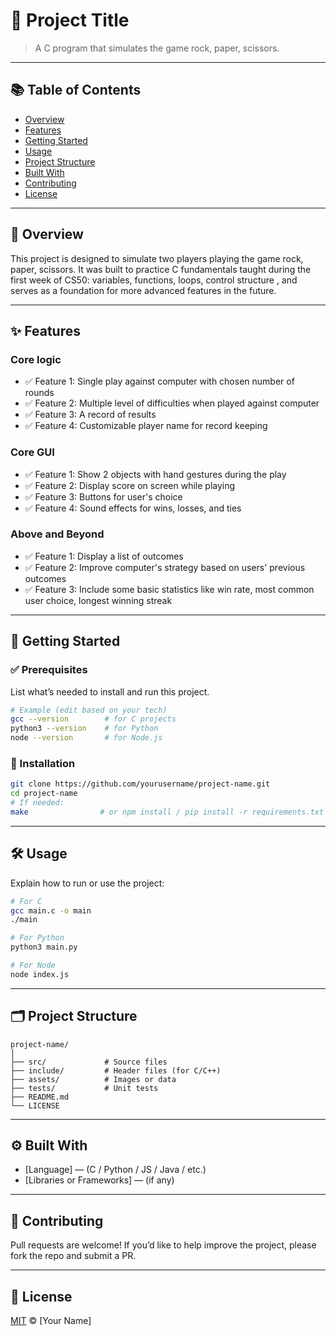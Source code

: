 # 🚀 Project Title

> A C program that simulates the game rock, paper, scissors.

---

## 📚 Table of Contents

- [Overview](#overview)
- [Features](#features)
- [Getting Started](#getting-started)
- [Usage](#usage)
- [Project Structure](#project-structure)
- [Built With](#built-with)
- [Contributing](#contributing)
- [License](#license)

---

## 🧠 Overview

This project is designed to simulate two players playing the game rock, paper, scissors. It was built to practice C fundamentals taught during the first week of CS50: variables, functions, loops, control structure , and serves as a foundation for more advanced features in the future.

---

## ✨ Features

### Core logic

- ✅ Feature 1: Single play against computer with chosen number of rounds
- ✅ Feature 2: Multiple level of difficulties when played against computer
- ✅ Feature 3: A record of results
- ✅ Feature 4: Customizable player name for record keeping

### Core GUI
- ✅ Feature 1: Show 2 objects with hand gestures during the play
- ✅ Feature 2: Display score on screen while playing
- ✅ Feature 3: Buttons for user's choice
- ✅ Feature 4: Sound effects for wins, losses, and ties

### Above and Beyond
- ✅ Feature 1: Display a list of outcomes
- ✅ Feature 2: Improve computer's strategy based on users' previous outcomes
- ✅ Feature 3: Include some basic statistics like win rate, most common user choice, longest winning streak


---

## 🚀 Getting Started

### ✅ Prerequisites

List what’s needed to install and run this project.

```bash
# Example (edit based on your tech)
gcc --version        # for C projects
python3 --version    # for Python
node --version       # for Node.js
```

### 🔧 Installation

```bash
git clone https://github.com/yourusername/project-name.git
cd project-name
# If needed:
make                # or npm install / pip install -r requirements.txt
```

---

## 🛠 Usage

Explain how to run or use the project:

```bash
# For C
gcc main.c -o main
./main

# For Python
python3 main.py

# For Node
node index.js
```

---

## 🗂 Project Structure

```
project-name/
│
├── src/             # Source files
├── include/         # Header files (for C/C++)
├── assets/          # Images or data
├── tests/           # Unit tests
├── README.md
└── LICENSE
```

---

## ⚙️ Built With

- [Language] — (C / Python / JS / Java / etc.)
- [Libraries or Frameworks] — (if any)

---

## 🤝 Contributing

Pull requests are welcome! If you’d like to help improve the project, please fork the repo and submit a PR.

---

## 📄 License

[MIT](./LICENSE) © [Your Name]
